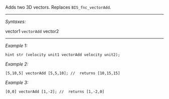 Adds two 3D vectors. Replaces `BIS_fnc_vectorAdd`.


---
*Syntaxes:*

vector1 `vectorAdd` vector2

---
*Example 1:*

```sqf
hint str (velocity unit1 vectorAdd velocity unit2);
```

*Example 2:*

```sqf
[5,10,5] vectorAdd [5,5,10]; //  returns [10,15,15]
```

*Example 3:*

```sqf
[0,0] vectorAdd [1,-2]; //  returns [1,-2,0]
```
